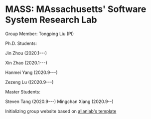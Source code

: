# MASS: MAssachusetts' Software System Research Lab

Group Member:
Tongping Liu (PI)

Ph.D. Students:

Jin Zhou (2020.1---)

Xin Zhao (2020.1---)

Hanmei Yang (2020.9---)

Zezeng Lu ((2020.9---)

Master Students:

Steven Tang (2020.9---)
Mingchan Xiang (2020.9--)



Initializing group website based on [allanlab's template ](http://www.allanlab.org/)